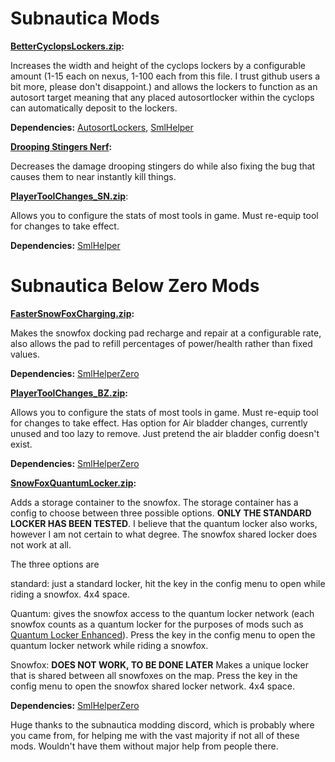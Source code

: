 # Subnautica Mods
 
 **[BetterCyclopsLockers.zip](https://github.com/Nagorogan/My-Subnautica-Mods/files/8239047/BetterCyclopsLockers.zip):**

Increases the width and height of the cyclops lockers by a configurable amount (1-15 each on nexus, 1-100 each from this file. I trust github users a bit more, please don't disappoint.) and allows the lockers to function as an autosort target meaning that any placed autosortlocker within the cyclops can automatically deposit to the lockers. 

**Dependencies:** [AutosortLockers](https://www.nexusmods.com/subnautica/mods/31), [SmlHelper](https://www.nexusmods.com/subnautica/mods/113)


**[Drooping Stingers Nerf](https://github.com/Nagorogan/My-Subnautica-Mods/files/8227628/DroopingStingersNerf.zip):**

Decreases the damage drooping stingers do while also fixing the bug that causes them to near instantly kill things.


**[PlayerToolChanges_SN.zip](https://github.com/Nagorogan/My-Subnautica-Mods/files/8227643/PlayerToolChanges_SN.zip)**:

Allows you to configure the stats of most tools in game. Must re-equip tool for changes to take effect.

**Dependencies:** [SmlHelper](https://www.nexusmods.com/subnautica/mods/113)

# Subnautica Below Zero Mods

**[FasterSnowFoxCharging.zip](https://github.com/Nagorogan/My-Subnautica-Mods/files/8227669/FasterSnowFoxCharging.zip):**

Makes the snowfox docking pad recharge and repair at a configurable rate, also allows the pad to refill percentages of power/health rather than fixed values.

**Dependencies:** [SmlHelperZero](https://www.nexusmods.com/subnauticabelowzero/mods/34)


**[PlayerToolChanges_BZ.zip](https://github.com/Nagorogan/My-Subnautica-Mods/files/8227675/PlayerToolChanges_BZ.zip):**

Allows you to configure the stats of most tools in game. Must re-equip tool for changes to take effect. Has option for Air bladder changes, currently unused and too lazy to remove. Just pretend the air bladder config doesn't exist.

**Dependencies:** [SmlHelperZero](https://www.nexusmods.com/subnauticabelowzero/mods/34)


**[SnowFoxQuantumLocker.zip](https://github.com/Nagorogan/My-Subnautica-Mods/files/8227678/SnowFoxQuantumLocker.zip):**

Adds a storage container to the snowfox. The storage container has a config to choose between three possible options. **ONLY THE STANDARD LOCKER HAS BEEN TESTED**. I believe that the quantum locker also works, however I am not certain to what degree. The snowfox shared locker does not work at all.

The three options are

standard: just a standard locker, hit the key in the config menu to open while riding a snowfox. 4x4 space.

Quantum: gives the snowfox access to the quantum locker network (each snowfox counts as a quantum locker for the purposes of mods such as [Quantum Locker Enhanced](https://www.nexusmods.com/subnauticabelowzero/mods/91)). Press the key in the config menu to open the quantum locker network while riding a snowfox.

Snowfox: **DOES NOT WORK, TO BE DONE LATER** Makes a unique locker that is shared between all snowfoxes on the map. Press the key in the config menu to open the snowfox shared locker network. 4x4 space.

**Dependencies:** [SmlHelperZero](https://www.nexusmods.com/subnauticabelowzero/mods/34)




Huge thanks to the subnautica modding discord, which is probably where you came from, for helping me with the vast majority if not all of these mods. Wouldn't have them without major help from people there.
